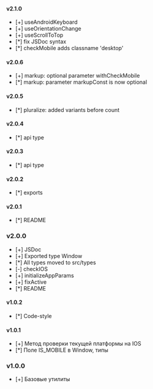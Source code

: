 #### v2.1.0
- [+] useAndroidKeyboard
- [+] useOrientationChange
- [+] useScrollToTop
- [*] fix JSDoc syntax
- [*] checkMobile adds classname 'desktop'

#### v2.0.6
- [+] markup: optional parameter withCheckMobile
- [*] markup: parameter markupConst is now optional

#### v2.0.5
- [*] pluralize: added variants before count

#### v2.0.4
- [*] api type

#### v2.0.3
- [*] api type

#### v2.0.2
- [*] exports

#### v2.0.1
- [*] README

### v2.0.0
- [+] JSDoc
- [+] Exported type Window
- [*] All types moved to src/types
- [-] checkIOS
- [+] initializeAppParams
- [+] fixActive
- [*] README

#### v1.0.2
- [*] Code-style

#### v1.0.1
- [+] Метод проверки текущей платформы на IOS
- [*] Поле IS_MOBILE в Window, типы

### v1.0.0
- [+] Базовые утилиты
